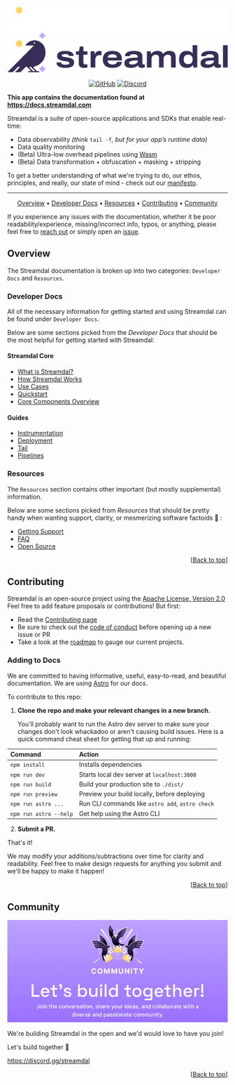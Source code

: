 <div align="center" id="to-top">
   
<img src="./src/images/readme/streamdal-logo-dark.png#gh-dark-mode-only"><img src="./src/images/readme/streamdal-logo-light.png#gh-light-mode-only">  

[![GitHub](https://img.shields.io/github/license/streamdal/streamdal)](https://github.com/streamdal/streamdal)
[![Discord](https://img.shields.io/badge/Community-Discord-4c57e8.svg)](https://discord.gg/streamdal)

</div>  

**This app contains the documentation found at https://docs.streamdal.com**

Streamdal is a suite of open-source applications and SDKs that enable 
real-time:

- Data observability _(think_ `tail -f`_, but for your app’s runtime data)_
- Data quality monitoring
- (Beta) Ultra-low overhead pipelines using [Wasm](https://webassembly.org/)
- (Beta) Data transformation + obfuscation + masking + stripping


To get a better understanding of what we're trying to do, our ethos, 
principles, and really, our state of mind - check out our 
[manifesto](https://streamdal.com/manifesto).

---

<div align="center">

[Overview](#overview) •
[Developer Docs](#developer-docs) •
[Resources](#resources) •
[Contributing](#contributing) •
[Community](#community)
</div>

If you experience any issues with the documentation, whether it be poor 
readability/experience, missing/incorrect info, typos, or anything, please feel 
free to [reach out](#community) or simply open an 
<a href="https://github.com/streamdal/streamdal/issues">issue</a>.


## Overview

The Streamdal documentation is broken up into two categories: `Developer Docs` 
and `Resources`.

### Developer Docs

All of the necessary information for getting started and using Streamdal can 
be found under `Developer Docs`. 

Below are some sections picked from the _Developer Docs_ that should be the most 
helpful for getting started with Streamdal:

#### Streamdal Core

- [What is Streamdal?](https://docs.streamdal.com/en/what-is-streamdal/)
- [How Streamdal Works](https://docs.streamdal.com/en/getting-started/how-streamdal-works/)
- [Use Cases](https://docs.streamdal.com/en/getting-started/use-cases/)
- [Quickstart](https://docs.streamdal.com/en/getting-started/quickstart/)
- [Core Components Overview](https://docs.streamdal.com/en/core-components/overview/)

#### Guides
- [Instrumentation](https://docs.streamdal.com/en/guides/instrumentation/)
- [Deployment](https://docs.streamdal.com/en/guides/deployment/)
- [Tail](https://docs.streamdal.com/en/guides/tail/)
- [Pipelines](https://docs.streamdal.com/en/guides/pipelines/)

### Resources

The `Resources` section contains other important (but mostly supplemental) 
information.

Below are some sections picked from _Resources_ that should be pretty handy 
when wanting support, clarity, or mesmerizing software factoids 🧙 :

- [Getting Support](https://docs.streamdal.com/en/resources-support/get-support/)
- [FAQ](https://docs.streamdal.com/en/resources-support/faq/)
- [Open Source](https://docs.streamdal.com/en/resources-support/open-source/)



<div align="right">
[<a href="#to-top">Back to top</a>]
</div>

## Contributing

Streamdal is an open-source project using the 
[Apache License, Version 2.0](https://www.apache.org/licenses/LICENSE-2.0.) 
Feel free to add feature proposals or contributions! But first:

- Read the [Contributing page](https://docs.streamdal.com/en/resources-support/contributing/)
- Be sure to check out the [code of conduct](https://docs.streamdal.com/en/resources-support/contributing/#code-of-conduct) before opening up a new issue or PR
- Take a look at the [roadmap](https://github.com/orgs/streamdal/projects/1) to gauge our current projects. 

### Adding to Docs

We are committed to having informative, useful, easy-to-read, and beautiful 
documentation. We are using [Astro](https://docs.astro.build) for our docs.


To contribute to this repo:

1. **Clone the repo and make your relevant changes in a new branch.**

    You'll probably want to run the Astro dev server to make sure your changes don't look whackadoo or aren't causing build issues. Here is a quick command cheat sheet for getting that up and running:

| Command                | Action                                           |
| :--------------------- | :----------------------------------------------- |
| `npm install`          | Installs dependencies                            |
| `npm run dev`          | Starts local dev server at `localhost:3000`      |
| `npm run build`        | Build your production site to `./dist/`          |
| `npm run preview`      | Preview your build locally, before deploying     |
| `npm run astro ...`    | Run CLI commands like `astro add`, `astro check` |
| `npm run astro --help` | Get help using the Astro CLI                     |

2. **Submit a PR.**
    
That's it!

We may modify your additions/subtractions over time for clarity and readability. Feel free to make design requests for anything you submit and we'll be happy to make it happen!

<div align="right">
[<a href="#to-top">Back to top</a>]
</div>

## Community

<img src="./src/images/readme/community.png" />

We're building Streamdal in the open and we'd would love to have you join! 

Let's build together 💪

https://discord.gg/streamdal

<div align="right">
[<a href="#to-top">Back to top</a>]
</div>
